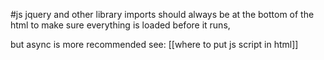 #js 
jquery and other library imports should always be at the bottom of the html to make sure everything is loaded before it runs,  
  
but async is more recommended see: [[where to put js script in html]]